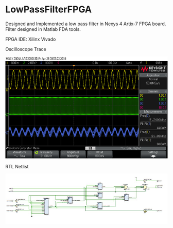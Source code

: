 # LowPassFilterFPGA
Designed and Implemented a low pass filter in Nexys 4 Artix-7 FPGA board. 
Filter designed in Matlab FDA tools.

FPGA IDE: Xilinx Vivado

Oscilloscope Trace

![alt text](https://github.com/splAcharya/LowPassFilterFPGA/blob/master/lpfFPGA/OscopeTrace/12.png)


RTL Netlist

![alt text](https://github.com/splAcharya/LowPassFilterFPGA/blob/master/lpfFPGA/OscopeTrace/elaboratedDesigbn.JPG)
